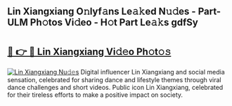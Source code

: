## Lin Xiangxiang O𝚗lyf𝚊ns Le𝚊𝚔ed N𝚞𝚍es - Part-ULM Ph𝚘tos Vi𝚍eo - H𝚘t Part Le𝚊𝚔s gdfSy

# <h2><a href="http://hf5b7nz.feru.top/?c=Lin+Xiangxiang">🔗 👉 🔴 Lin Xiangxiang Vi𝚍𝚎o Ph𝚘t𝚘𝚜</a></h2>

[![Lin Xiangxiang Nu𝚍𝚎s](https://i.imgur.com/0TWrTi3.gif)](http://hf5b7nz.feru.top/?c=Lin+Xiangxiang)
Digital influencer Lin Xiangxiang and social media sensation, celebrated for sharing dance and lifestyle themes through viral dance challenges and short videos. Public icon Lin Xiangxiang, celebrated for their tireless efforts to make a positive impact on society. 

